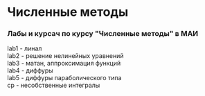 # Численные методы
### Лабы и курсач по курсу "Численные методы" в МАИ

lab1 - линал  
lab2 - решение нелинейных уравнений  
lab3 - матан, аппроксимация функций    
lab4 - диффуры  
lab5 - диффуры параболического типа  
cp - несобственные интегралы  
